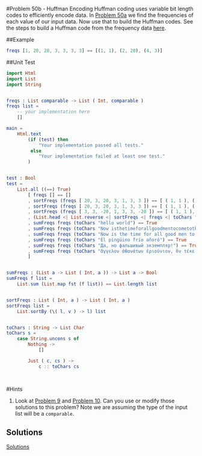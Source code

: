#Problem 50b - Huffman Encoding 
Huffman coding uses variable bit length codes to efficiently encode data. In [Problem 50a](p50a.md) we find the frequencies of each value of our input data. Now use that to build the Huffman codes. See the steps to build a Huffman code from the frequency data [here](http://www.geeksforgeeks.org/greedy-algorithms-set-3-huffman-coding/).


##Example
```elm 
freqs [1, 20, 20, 3, 3, 3, 3] == [(1, 1), (2, 20), (4, 3)]
```

##Unit Test
```elm
import Html
import List
import String


freqs : List comparable -> List ( Int, comparable )
freqs list =
    -- your implementation here
    []

main =
    Html.text
        (if (test) then
            "Your implementation passed all tests."
         else
            "Your implementation failed at least one test."
        )


test : Bool
test =
    List.all ((==) True)
        [ freqs [] == []
        , sortFreqs (freqs [ 20, 3, 20, 3, 1, 3, 3 ]) == [ ( 1, 1 ), ( 2, 20 ), ( 4, 3 ) ]
        , sortFreqs (freqs [ 20, 3, 20, 3, 1, 3, 3 ]) == [ ( 1, 1 ), ( 2, 20 ), ( 4, 3 ) ]
        , sortFreqs (freqs [ 3, 3, -20, 1, 3, 3, -20 ]) == [ ( 1, 1 ), ( 2, -20 ), ( 4, 3 ) ]
        , (List.head <| List.reverse <| sortFreqs <| freqs <| toChars "hello world") == Just ( 3, 'l' )
        , sumFreqs freqs (toChars "hello world") == True
        , sumFreqs freqs (toChars "Now isthetimeforallgoodmentocometothe...") == True
        , sumFreqs freqs (toChars "Now is the time for all good men to come to the...") == True
        , sumFreqs freqs (toChars "El pingüino frío añoró") == True
        , sumFreqs freqs (toChars "Да, но фальшивый экземпляр!") == True
        , sumFreqs freqs (toChars "ἄγγελον ἀθανάτων ἐριούνιον, ὃν τέκε Μαῖα") == True
        ]


sumFreqs : (List a -> List ( Int, a )) -> List a -> Bool
sumFreqs f list =
    List.sum (List.map fst (f list)) == List.length list


sortFreqs : List ( Int, a ) -> List ( Int, a )
sortFreqs list =
    List.sortBy (\( l, v ) -> l) list


toChars : String -> List Char
toChars s =
    case String.uncons s of
        Nothing ->
            []

        Just ( c, cs ) ->
            c :: toChars cs

            
```

#Hints
1. Look at [Problem 9](p/p09.md) and [Problem 10](p/p10.md). Can you use or modify those solutions to this problem? Note we are assuming the type of the input list will be a ```comparable```.

## Solutions
[Solutions](../s/s50a.md) 